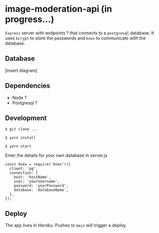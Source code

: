 # image-moderation-api (in progress...)

`Express` server with endpoints ? that connects to a `postgresql` database.
It uses `bcrypt` to store the passwords and `knex` to communicate with the database.

## Database

[insert diagram]

## Dependencies

- Node ?
- Postgresql ?

## Development

`$ git clone ...`

`$ yarn install`

`$ yarn start`

Enter the details for your own database in server.js

```
const knex = require('knex')({
  client: 'pg',
  connection: {
    host: 'hostName',
    user: 'yourUsername',
    password: 'yourPassword',
    database: 'databaseName',
  },
});
```

## Deploy

The app lives in Heroku. Pushes to `main` will trigger a deploy.
